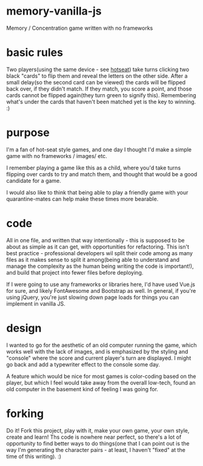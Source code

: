 # memory-vanilla-js
Memory / Concentration game written with no frameworks


# basic rules
Two players(using the same device - see [hotseat](https://en.wikipedia.org/wiki/Hotseat_(multiplayer_mode))) take turns clicking two black "cards" to flip them and reveal the letters on the other side.
After a small delay(so the second card can be viewed) the cards will be flipped back over, if they didn't match.
If they match, you score a point, and those cards cannot be flipped again(they turn green to signify this).
Remembering what's under the cards that haven't been matched yet is the key to winning. :)


# purpose
I'm a fan of hot-seat style games, and one day I thought I'd make a simple game with no frameworks / images/ etc.

I remember playing a game like this as a child, where you'd take turns flipping over cards to try and match them, and thought that would be a good candidate for a game. 

I would also like to think that being able to play a friendly game with your quarantine-mates can help make these times more bearable.


# code
All in one file, and written that way intentionally - this is supposed to be about as simple as it can get, with opportunities for refactoring. This isn't best practice - professional developers wil split their code among as many files as it makes sense to split it among(being able to understand and manage the complexity as the human being writing the code is important!), and build that project into fewer files before deploying.

If I were going to use any frameworks or libraries here, I'd have used Vue.js for sure, and likely FontAwesome and Bootstrap as well. In general, if you're using jQuery, you're just slowing down page loads for things you can implement in vanilla JS.


# design
I wanted to go for the aesthetic of an old computer running the game, which works well with the lack of images, and is emphasized by the styling and "console" where the score and current player's turn are displayed. I might go back and add a typewriter effect to the console some day.

A feature which would be nice for most games is color-coding based on the player, but which I feel would take away from the overall low-tech, found an old computer in the basement kind of feeling I was going for.

# forking
Do it! Fork this project, play with it, make your own game, your own style, create and learn! 
Ths code is nowhere near perfect, so there's a lot of opportunity to find better ways to do things(one that I can point out is the way I'm generating the character pairs - at least, I haven't "fixed" at the time of this writing). :)

